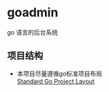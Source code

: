 # goadmin
go 语言的后台系统

## 项目结构
- 本项目尽量遵循go标准项目布局  
[Standard Go Project Layout](https://github.com/golang-standards/project-layout/blob/master/README_zh.md)


